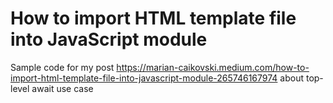 # How to import HTML template file into JavaScript module

Sample code for my post https://marian-caikovski.medium.com/how-to-import-html-template-file-into-javascript-module-265746167974 about top-level await use case
